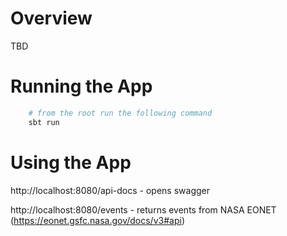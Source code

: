 # Overview
TBD

# Running the App

```bash
    # from the root run the following command
    sbt run
```

# Using the App

http://localhost:8080/api-docs - opens swagger 

http://localhost:8080/events  - returns events from NASA EONET (https://eonet.gsfc.nasa.gov/docs/v3#api)

